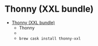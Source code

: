 # Thonny (XXL bundle)
- [Thonny (XXL bundle)](https://thonny.org/)
  -  Thonny
  - 
  - `brew cask install thonny-xxl`

